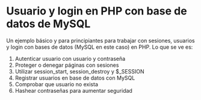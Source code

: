 # Usuario y login en PHP con base de datos de MySQL
Un ejemplo básico y para principiantes para trabajar con sesiones, usuarios y login con bases de datos (MySQL en este caso) en PHP. Lo que se ve es:

 1. Autenticar usuario con usuario y contraseña
 2. Proteger o denegar
    páginas con sesiones
 3. Utilizar session_start, session_destroy y
    $_SESSION
 4. Registrar usuarios en base de datos con MySQL
 5. Comprobar que usuario no exista
 6. Hashear contraseñas para aumentar seguridad
